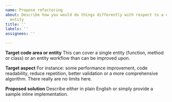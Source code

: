 ```yaml
---
name: Propose refactoring
about: Describe how you would do things differently with respect to a code area or
  entity
title: ''
labels: ''
assignees: ''

---
```


**Target code area or entity**
This can cover a single entity (function, method or class) or an entity workflow than can be improved upon. 

**Target aspect**
For instance: some performance improvement, code readability, reduce repetition, better validation or a more comprehensive algorithm. There really are no limits here.

**Proposed solution**
Describe either in plain English or simply provide a sample inline implementation.
